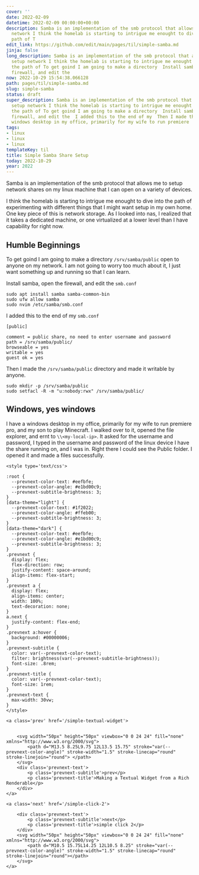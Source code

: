 ```yaml
---
cover: ''
date: 2022-02-09
datetime: 2022-02-09 00:00:00+00:00
description: Samba is an implementation of the smb protocol that allows me to setup
  network I think the homelab is starting to intrigue me enought to dive into the
  path of T
edit_link: https://github.com/edit/main/pages/til/simple-samba.md
jinja: false
long_description: Samba is an implementation of the smb protocol that allows me to
  setup network I think the homelab is starting to intrigue me enought to dive into
  the path of To get goind I am going to make a directory  Install samba, open the
  firewall, and edit the
now: 2022-10-29 15:54:38.066128
path: pages/til/simple-samba.md
slug: simple-samba
status: draft
super_description: Samba is an implementation of the smb protocol that allows me to
  setup network I think the homelab is starting to intrigue me enought to dive into
  the path of To get goind I am going to make a directory  Install samba, open the
  firewall, and edit the  I added this to the end of my  Then I made the  I have a
  windows desktop in my office, primarily for my wife to run premiere
tags:
- linux
- linux
- linux
templateKey: til
title: Simple Samba Share Setup
today: 2022-10-29
year: 2022
---
```


Samba is an implementation of the smb protocol that allows me to setup network
shares on my linux machine that I can open on a variety of devices.

I think the homelab is starting to intrigue me enought to dive into the path of
experimenting with different things that I might want setup in my own home.
One key piece of this is network storage.  As I looked into nas, I realized
that it takes a dedicated machine, or one virtualized at a lower level than I
have capability for right now.


## Humble Beginnings

To get goind I am going to make a directory `/srv/samba/public` open to anyone
on my network.  I am not going to worry too much about it, I just want
something up and running so that I can learn.

Install samba, open the firewall, and edit the `smb.conf`
```
sudo apt install samba samba-common-bin
sudo ufw allow samba
sudo nvim /etc/samba/smb.conf
```

I added this to the end of my `smb.conf`

```
[public]

comment = public share, no need to enter username and password
path = /srv/samba/public/
browseable = yes
writable = yes
guest ok = yes
```

Then I made the `/srv/samba/public` directory and made it writable by anyone.

```
sudo mkdir -p /srv/samba/public
sudo setfacl -R -m "u:nobody:rwx" /srv/samba/public/
```

## Windows, yes windows

I have a windows desktop in my office, primarily for my wife to run premiere
pro, and my son to play Minecraft.  I walked over to it, opened the file
explorer, and ernt to `\\<my-local-ip>`.  It asked for the username and
password, I typed in the username and password of the linux device I have the
share running on, and I was in.  Right there I could see the Public folder.  I
opened it and made a files successfully.
<div class='prevnext'>

    <style type='text/css'>

    :root {
      --prevnext-color-text: #eefbfe;
      --prevnext-color-angle: #e1bd00c9;
      --prevnext-subtitle-brightness: 3;
    }
    [data-theme="light"] {
      --prevnext-color-text: #1f2022;
      --prevnext-color-angle: #ffeb00;
      --prevnext-subtitle-brightness: 3;
    }
    [data-theme="dark"] {
      --prevnext-color-text: #eefbfe;
      --prevnext-color-angle: #e1bd00c9;
      --prevnext-subtitle-brightness: 3;
    }
    .prevnext {
      display: flex;
      flex-direction: row;
      justify-content: space-around;
      align-items: flex-start;
    }
    .prevnext a {
      display: flex;
      align-items: center;
      width: 100%;
      text-decoration: none;
    }
    a.next {
      justify-content: flex-end;
    }
    .prevnext a:hover {
      background: #00000006;
    }
    .prevnext-subtitle {
      color: var(--prevnext-color-text);
      filter: brightness(var(--prevnext-subtitle-brightness));
      font-size: .8rem;
    }
    .prevnext-title {
      color: var(--prevnext-color-text);
      font-size: 1rem;
    }
    .prevnext-text {
      max-width: 30vw;
    }
    </style>
    
    <a class='prev' href='/simple-textual-widget'>
    

        <svg width="50px" height="50px" viewbox="0 0 24 24" fill="none" xmlns="http://www.w3.org/2000/svg">
            <path d="M13.5 8.25L9.75 12L13.5 15.75" stroke="var(--prevnext-color-angle)" stroke-width="1.5" stroke-linecap="round" stroke-linejoin="round"> </path>
        </svg>
        <div class='prevnext-text'>
            <p class='prevnext-subtitle'>prev</p>
            <p class='prevnext-title'>Making a Textual Widget from a Rich Renderable</p>
        </div>
    </a>
    
    <a class='next' href='/simple-click-2'>
    
        <div class='prevnext-text'>
            <p class='prevnext-subtitle'>next</p>
            <p class='prevnext-title'>simple click 2</p>
        </div>
        <svg width="50px" height="50px" viewbox="0 0 24 24" fill="none" xmlns="http://www.w3.org/2000/svg">
            <path d="M10.5 15.75L14.25 12L10.5 8.25" stroke="var(--prevnext-color-angle)" stroke-width="1.5" stroke-linecap="round" stroke-linejoin="round"></path>
        </svg>
    </a>
  </div>